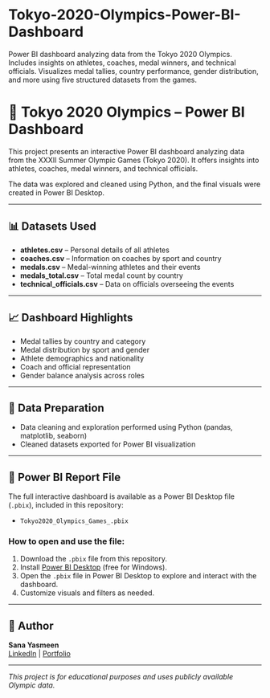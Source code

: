 # Tokyo-2020-Olympics-Power-BI-Dashboard
Power BI dashboard analyzing data from the Tokyo 2020 Olympics. Includes insights on athletes, coaches, medal winners, and technical officials. Visualizes medal tallies, country performance, gender distribution, and more using five structured datasets from the games.
# 🏅 Tokyo 2020 Olympics – Power BI Dashboard

This project presents an interactive Power BI dashboard analyzing data from the XXXII Summer Olympic Games (Tokyo 2020). It offers insights into athletes, coaches, medal winners, and technical officials.

The data was explored and cleaned using Python, and the final visuals were created in Power BI Desktop.

---

## 📊 Datasets Used

- **athletes.csv** – Personal details of all athletes  
- **coaches.csv** – Information on coaches by sport and country  
- **medals.csv** – Medal-winning athletes and their events  
- **medals_total.csv** – Total medal count by country  
- **technical_officials.csv** – Data on officials overseeing the events

---

## 📈 Dashboard Highlights

- Medal tallies by country and category  
- Medal distribution by sport and gender  
- Athlete demographics and nationality  
- Coach and official representation  
- Gender balance analysis across roles

---

## 🧪 Data Preparation

- Data cleaning and exploration performed using Python (pandas, matplotlib, seaborn)  
- Cleaned datasets exported for Power BI visualization

---

## 📁 Power BI Report File

The full interactive dashboard is available as a Power BI Desktop file (`.pbix`), included in this repository:

- `Tokyo2020_Olympics_Games_.pbix`

### How to open and use the file:

1. Download the `.pbix` file from this repository.  
2. Install [Power BI Desktop](https://powerbi.microsoft.com/desktop/) (free for Windows).  
3. Open the `.pbix` file in Power BI Desktop to explore and interact with the dashboard.  
4. Customize visuals and filters as needed.

---

## 👤 Author

**Sana Yasmeen**  
[LinkedIn](https://www.linkedin.com/) | [Portfolio]([sy-k90] (https://github.com/sy-k90))

---

*This project is for educational purposes and uses publicly available Olympic data.*
